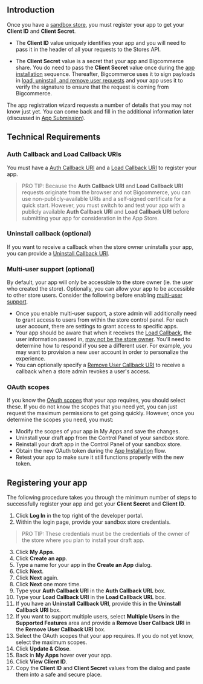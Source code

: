## Introduction

Once you have a [sandbox store](/api/using-oauth-intro), you must register your app to get your **Client ID** and **Client Secret**.

*   The **Client ID** value uniquely identifies your app and you will need to pass it in the header of all your requests to the Stores API.

*   The **Client Secret** value is a secret that your app and Bigcommerce share. You do need to pass the **Client Secret** value once during the [app installation](/api/callbacks) sequence. Thereafter, Bigcommerce uses it to sign payloads in [load, uninstall, and remove user requests](/api/load) and your app uses it to verify the signature to ensure that the request is coming from Bigcommerce.

The app registration wizard requests a number of details that you may not know just yet. You can come back and fill in the additional information later (discussed in [App Submission](/api/completing-reg)).

## Technical Requirements

### Auth Callback and Load Callback URIs

You must have a [Auth Callback URI](/api/callback) and a [Load Callback URI](/api/load#load) to register your app.


> PRO TIP: Because the **Auth Callback URI** and **Load Callback URI** requests originate from the browser and not Bigcommerce, you can use non-publicly-available URIs and a self-signed certificate for a quick start. However, you must switch to and test your app with a publicly available **Auth Callback URI** and **Load Callback URI** before submitting your app for consideration in the App Store.

### Uninstall callback (optional)

If you want to receive a callback when the store owner uninstalls your app, you can provide a [Uninstall Callback URI](/api/load#uninstall).

### Multi-user support (optional)

By default, your app will only be accessible to the store owner (ie. the user who created the store). Optionally, you can allow your app to be accessible to other store users. Consider the following before enabling [multi-user support](/api/multi-user).

*   Once you enable multi-user support, a store admin will additionally need to grant access to users from within the store control panel. For each user account, there are settings to grant access to specific apps.
*   Your app should be aware that when it receives the [Load Callback](/api/load#load), the user information passed in, [may not be the store owner](/api/multi-user#loadrequest). You'll need to determine how to respond if you see a different user. For example, you may want to provision a new user account in order to personalize the experience.
*   You can optionally specify a [Remove User Callback URI](/api/load#remove-user) to receive a callback when a store admin revokes a user's access.

### OAuth scopes

If you know the [OAuth scopes](/api/scopes) that your app requires, you should select these. If you do not know the scopes that you need yet, you can just request the maximum permissions to get going quickly. However, once you determine the scopes you need, you must:

*   Modify the scopes of your app in My Apps and save the changes.
*   Uninstall your draft app from the Control Panel of your sandbox store.
*   Reinstall your draft app in the Control Panel of your sandbox store.
*   Obtain the new OAuth token during the [App Installation](/api/callback) flow.
*   Retest your app to make sure it still functions properly with the new token.

## Registering your app

The following procedure takes you through the minimum number of steps to successfully register your app and get your **Client Secret** and **Client ID**.

1.  Click **Log In** in the top right of the developer portal.
2.  Within the login page, provide your sandbox store credentials.

> PRO TIP: These credentials must be the credentials of the owner of the store where you plan to install your draft app.

3.  Click **My Apps**.
4.  Click **Create an app**.
5.  Type a name for your app in the **Create an App** dialog.
6.  Click **Next**.
7.  Click **Next** again.
8.  Click **Next** one more time.
9.  Type your **Auth Callback URI** in the **Auth Callback URL** box.
10.  Type your **Load Callback URI** in the **Load Callback URL** box.
11.  If you have an **Uninstall Callback URI**, provide this in the **Uninstall Callback URI** box.
12.  If you want to support multiple users, select **Multiple Users** in the **Supported Features** area and provide a **Remove User Callback URI** in the **Remove User Callback URI** box.
13.  Select the OAuth scopes that your app requires. If you do not yet know, select the maximum scopes.
14.  Click **Update & Close**.
15.  Back in **My Apps** hover over your app.
16.  Click **View Client ID**.
17.  Copy the **Client ID** and **Client Secret** values from the dialog and paste them into a safe and secure place.
